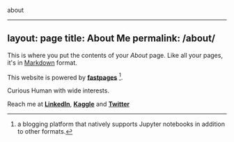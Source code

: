 about

---
layout: page
title: About Me
permalink: /about/
---

This is where you put the contents of your *About* page. Like all your pages, it's in [Markdown](https://guides.github.com/features/mastering-markdown/) format.

This website is powered by **[fastpages](https://github.com/fastai/fastpages)** [^1].



[^1]:a blogging platform that natively supports Jupyter notebooks in addition to other formats.

Curious Human with wide interests.

Reach me at **[LinkedIn](https://www.linkedin.com/in/sheikmohdimran/)**, **[Kaggle](https://www.kaggle.com/imrandude/)**  and **[Twitter](https://twitter.com/sheikmohdimran)** 
